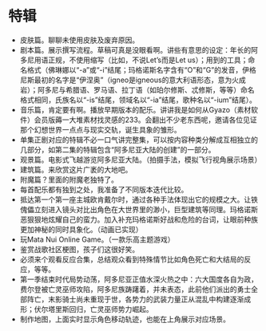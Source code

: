 # 特辑

- 皮肤篇。聊聊未使用皮肤及废弃原因。
- 剧本篇。展示撰写流程。草稿可真是没眼看啊。讲些有意思的设定：年长的阿多尼用语正规，不使用缩写（比如，不说Let’s而是Let us）；用到的工具；命名格式（佛琳娜以“-a”或“-i”结尾；玛格诺斯名字含有“O”和“G”的发音，伊格尼斯最初的名字是“伊涅奥”（igneo是igneous的意大利语形态，意为火成岩）；阿多尼与希腊语、罗马语、拉丁语（如珀尔修斯、忒修斯，等等）命名格式相同，氏族名以“-is”结尾，领域名以“-ia”结尾，歌种名以“-ium”结尾）。
- 音乐篇，肯定要有啊。播放早期版本的配乐。讲讲我是如何从Gyazo（素材软件）会员版薅一大堆素材找灵感的233。会翻出不少老东西呢，邀请各位见证那个幻想世界一点点与现实交轨，诞生具象的雏形。
- 单集正剧对应的特辑不必一口气讲完整集，可以按内容种类分解成互相独立的几部分，如第二集的特辑包含“阿多尼亚大陆的创建”的一部分。
- 观景篇。电影式飞越游览阿多尼亚大陆。（拍摄手法，模拟飞行视角展示场景）
- 建筑篇。来欣赏这片广袤的大地吧。
- 附魔篇？里面的附魔老独特了。
- 每首配乐都有独到之处，我准备了不同版本迭代比较。
- 抵达第一个第一座主城欧肯戴尔时，通过各种手法体现出它的规模之大。让铁傀儡立刻进入镜头对比出角色在大世界里的渺小，巨型建筑等同理。玛格诺斯恶狠狠地炫耀自己的蛮力。加入补充玛格诺斯好战和危险的台词，让眼前种族更加神秘的同时具象化。（动画已实现）
- 玩Mata Nui Online Game。（一款乐高主题游戏）
- 鉴赏战歌社区梗图，孩子们这很好笑。
- 必须来个观看反应合集，总结观众看到特殊情节比如角色死亡和大结局的反应，等等。
- 第一季结束时代局势动荡，阿多尼亚正值水深火热之中：六大国度各自为政，费尔登被亡灵巫师攻陷，阿多尼族踌躇着，并未表态，此前他们派出的勇士全部阵亡，末影骑士尚未重现于世，各势力的武装力量正从混乱中构建逐渐成形；伏尔塔里斯回归，亡灵巫师势力崛起。
- 制作地图，上面实时显示角色移动轨迹，也能在上角展示对应场景。
